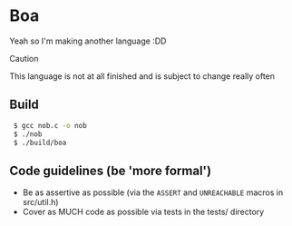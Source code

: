 # **Boa**
Yeah so I'm making another language :DD

> [!CAUTION]
> This language is not at all finished and is subject to change really often

## Build
```bash
 $ gcc nob.c -o nob
 $ ./nob
 $ ./build/boa
```


## Code guidelines (be 'more formal')
 - Be as assertive as possible (via the `ASSERT` and `UNREACHABLE` macros in src/util.h)
 - Cover as MUCH code as possible via tests in the tests/ directory
